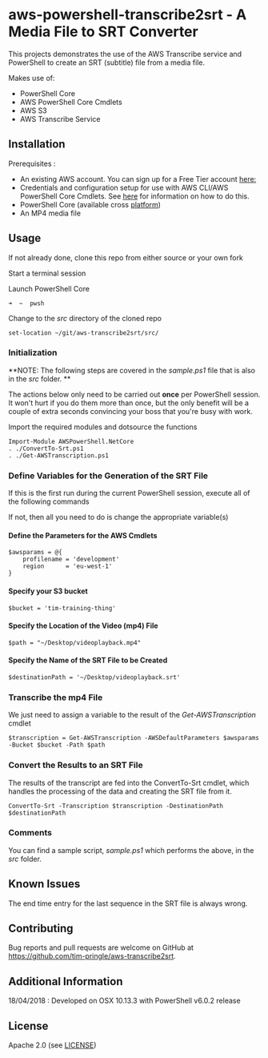 # aws-powershell-transcribe2srt - A Media File to SRT Converter
This projects demonstrates the use of the AWS Transcribe service and PowerShell to create an SRT (subtitle) file from a media file.

Makes use of:

* PowerShell Core
* AWS PowerShell Core Cmdlets
* AWS S3
* AWS Transcribe Service

## Installation

Prerequisites :

* An existing AWS account. You can sign up for a Free Tier account [here:](https://aws.amazon.com/free/)
* Credentials and configuration setup for use with AWS CLI/AWS PowerShell Core Cmdlets. See [here](https://docs.aws.amazon.com/cli/latest/userguide/cli-config-files.html) for information on how to do this.
* PowerShell Core (available cross [platform](https://github.com/PowerShell/PowerShell))
* An MP4 media file

## Usage
If not already done, clone this repo from either source or your own fork

Start a terminal session 

Launch PowerShell Core 

```
➜  ~  pwsh
```

Change to the *src* directory of the cloned repo

```
set-location ~/git/aws-transcribe2srt/src/                                                                                                                                                                                                                                
```

### Initialization
**NOTE: The following steps are covered in the *sample.ps1* file that is also in the *src* folder. **

The actions below only need to be carried out **once** per PowerShell session. It won't hurt if you do them more than once, but the only benefit will be a couple of extra seconds convincing your boss that you're busy with work.


Import the required modules and dotsource the functions

```
Import-Module AWSPowerShell.NetCore
. ./ConvertTo-Srt.ps1
. ./Get-AWSTranscription.ps1
```

### Define Variables for the Generation of the SRT File
If this is the first run during the current PowerShell session, execute all of the following commands

If not, then all you need to do is change the appropriate variable(s)

#### Define the Parameters for the AWS Cmdlets

```
$awsparams = @{
    profilename = 'development'
    region      = 'eu-west-1' 
}
```

#### Specify your S3 bucket

```
$bucket = 'tim-training-thing'
```

#### Specify the Location of the Video (mp4) File

```
$path = "~/Desktop/videoplayback.mp4"
```

#### Specify the Name of the SRT File to be Created

```
$destinationPath = '~/Desktop/videoplayback.srt'
```

### Transcribe the mp4 File
We just need to assign a variable to the result of the *Get-AWSTranscription* cmdlet

```
$transcription = Get-AWSTranscription -AWSDefaultParameters $awsparams -Bucket $bucket -Path $path
```

### Convert the Results to an SRT File
The results of the transcript are fed into the ConvertTo-Srt cmdlet, which handles the processing of the data and creating the SRT file from it.

```
ConvertTo-Srt -Transcription $transcription -DestinationPath $destinationPath
```
### Comments
You can find a sample script, *sample.ps1* which performs the above, in the *src* folder.

## Known Issues
The end time entry for the last sequence in the SRT file is always wrong.

## Contributing
Bug reports and pull requests are welcome on GitHub at <https://github.com/tim-pringle/aws-transcribe2srt>.

## Additional Information
18/04/2018 : Developed on OSX 10.13.3 with PowerShell v6.0.2 release

## License

Apache 2.0 (see [LICENSE])

[license]: https://github.com/tim-pringle/aws-transcribe2srt/blob/master/LICENSE
